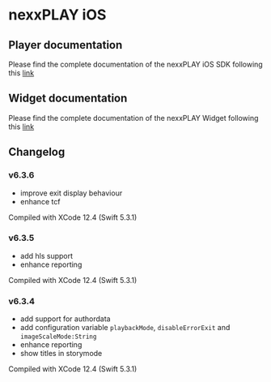 # nexxPLAY iOS 

## Player documentation

Please find the complete documentation of the nexxPLAY iOS SDK following this [link](https://play.docs.nexx.cloud/native-players/nexxplay-for-ios)

## Widget documentation

Please find the complete documentation of the nexxPLAY Widget following this [link](https://play.docs.nexx.cloud/widgets/widgets-for-native-apps/ios-widget)

## Changelog

### v6.3.6
- improve exit display behaviour
- enhance tcf 

Compiled with XCode 12.4 (Swift 5.3.1)

### v6.3.5
- add hls support
- enhance reporting

Compiled with XCode 12.4 (Swift 5.3.1)

### v6.3.4
- add support for authordata
- add configuration variable `playbackMode`,   `disableErrorExit` and `imageScaleMode:String`
- enhance reporting
- show titles in storymode

Compiled with XCode 12.4 (Swift 5.3.1)
